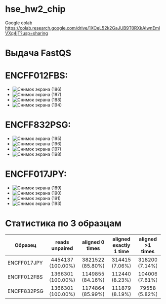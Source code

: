 # hse_hw2_chip
Google colab https://colab.research.google.com/drive/1XOeL52k2GaJUB9T0RXkAlwnEmlVXq4jT?usp=sharing

# Выдача FastQS
# ENCFF012FBS:
* ![Снимок экрана (186)](https://user-images.githubusercontent.com/93247992/157680231-29c4507e-5806-480f-bc30-9661585c80fc.png)
* ![Снимок экрана (187)](https://user-images.githubusercontent.com/93247992/157680290-c81ac3e7-8ce3-4f8a-ab00-e0ca34577d5f.png)
* ![Снимок экрана (188)](https://user-images.githubusercontent.com/93247992/157680357-232d59cd-f982-4586-9228-e33fcf8a2a8c.png)
* ![Снимок экрана (194)](https://user-images.githubusercontent.com/93247992/157681548-bf438913-3ea4-4cd3-89b2-7fb941fd1b46.png)

# ENCFF832PSG:
* ![Снимок экрана (195)](https://user-images.githubusercontent.com/93247992/157682313-7b767950-3c96-4bff-8a49-d1698580fb15.png)
* ![Снимок экрана (196)](https://user-images.githubusercontent.com/93247992/157682317-1c5c2331-0667-4536-ad29-af012327ba16.png)
* ![Снимок экрана (197)](https://user-images.githubusercontent.com/93247992/157682321-d2c3ba2e-0b93-4012-bb8c-90e91becb32d.png)
* ![Снимок экрана (198)](https://user-images.githubusercontent.com/93247992/157682322-ed028178-a408-4749-b7a2-0839e0525d97.png)

# ENCFF017JPY:
* ![Снимок экрана (189)](https://user-images.githubusercontent.com/93247992/157681070-8998278c-9d62-4b92-8360-aac227db20df.png)
* ![Снимок экрана (190)](https://user-images.githubusercontent.com/93247992/157681103-c3c3423c-dacb-4c7e-b434-2df45be444f3.png)
* ![Снимок экрана (191)](https://user-images.githubusercontent.com/93247992/157681110-7c5694ac-b6ee-4316-ba27-4396e5126c92.png)
* ![Снимок экрана (193)](https://user-images.githubusercontent.com/93247992/157681111-adbbdf82-c641-419a-83ee-4667cccfa644.png)


# Статистика по 3 образцам
| Образец       | reads unpaired           | aligned 0 times | aligned exactly 1 time | aligned >1 times|
| ------------- |:---------------:| :---------------:| :------------------:| :-------------:|
| ENCFF017JPY   |4454137 (100.00%)|3821522 (85.80%)|314415 (7.06%)|318200 (7.14%)|
| ENCFF012FBS   |1366301 (100.00%)|1149855 (84.16%)|112440 (8.23%)|104006 (7.61%)|
| ENCFF832PSG   |1366301 (100.00%)|1174864 (85.99%)|111879 (8.19%)|79558 (5.82%) |
